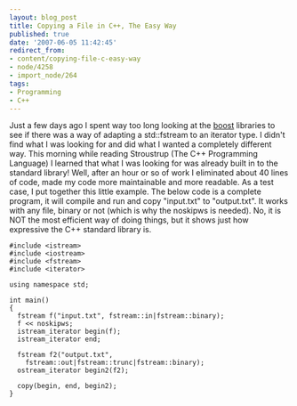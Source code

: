 ```yaml
---
layout: blog_post
title: Copying a File in C++, The Easy Way
published: true
date: '2007-06-05 11:42:45'
redirect_from:
- content/copying-file-c-easy-way
- node/4258
- import_node/264
tags:
- Programming
- C++
---
```


Just a few days ago I spent way too long looking at the [boost](http://www.boost.org) libraries to see if there was a way of adapting a std::fstream to an iterator type. I didn't find what I was looking for and did what I wanted a completely different way. This morning while reading Stroustrup (The C++ Programming Language) I learned that what I was looking for was already built in to the standard library! Well, after an hour or so of work I eliminated about 40 lines of code, made my code more maintainable and more readable. As a test case, I put together this little example. The below code is a complete program, it will compile and run and copy "input.txt" to "output.txt". It works with any file, binary or not (which is why the noskipws is needed). No, it is NOT the most efficient way of doing things, but it shows just how expressive the C++ standard library is.

    #include <istream>
    #include <iostream>
    #include <fstream>
    #include <iterator>

    using namespace std;

    int main()
    {
      fstream f("input.txt", fstream::in|fstream::binary);
      f << noskipws;
      istream_iterator begin(f);
      istream_iterator end;

      fstream f2("output.txt",
        fstream::out|fstream::trunc|fstream::binary);
      ostream_iterator begin2(f2);

      copy(begin, end, begin2);
    }
